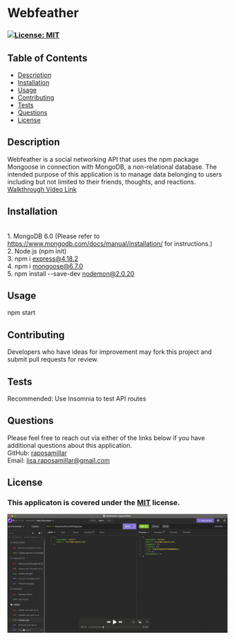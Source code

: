 # Webfeather

  ### [![License: MIT](https://img.shields.io/badge/License-MIT-yellow.svg)](https://opensource.org/licenses/MIT) 

  ## Table of Contents
  - [Description](#description)
  - [Installation](#installation)
  - [Usage](#usage)
  - [Contributing](#contributing)
  - [Tests](#tests)
  - [Questions](#questions)
  - [License](#license)

  ## Description 
  Webfeather is a social networking API that uses the npm package Mongoose in connection with MongoDB, a non-relational database.  The intended purpose of this application is to manage data belonging to users including but not limited to their friends, thoughts, and reactions.<br><a href="https://drive.google.com/file/d/1XRjQvdDU_smJbRflftDpahy6tScol4D2/view?usp=sharing">Walkthrough Video Link</a><br>
  
  ## Installation 
  <br>1. MongoDB 6.0 (Please refer to https://www.mongodb.com/docs/manual/installation/ for instructions.)<br>2. Node.js (npm init)<br>3. npm i express@4.18.2<br>4. npm i mongoose@6.7.0<br>5. npm install --save-dev nodemon@2.0.20
  
  ## Usage
  npm start

  ## Contributing 
  Developers who have ideas for improvement may fork this project and submit pull requests for review.

  ## Tests
  Recommended: Use Insomnia to test API routes

  ## Questions 
  Please feel free to reach out via either of the links below if you have additional questions about this application.</br>
  GitHub: <a href="https://github.com/raposamillar/">raposamillar</a></br>
  Email: lisa.raposamillar@gmail.com

  ## License
  ### This applicaton is covered under the [MIT](https://choosealicense.com/licenses/mit/) license.

  <img src="./public/assets/images/screenshot-1.jpg" width="500" />